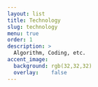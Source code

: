 ```yaml
---
layout: list
title: Technology
slug: technology
menu: true
order: 1
description: >
  Algorithm, Coding, etc.
accent_image:
  background: rgb(32,32,32)
  overlay:    false
---
```

